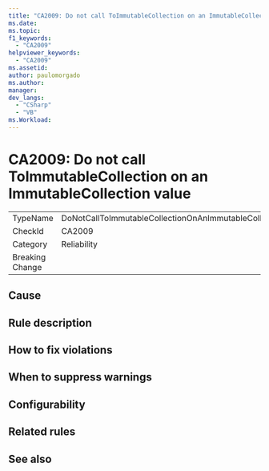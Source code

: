 ```yaml
---
title: "CA2009: Do not call ToImmutableCollection on an ImmutableCollection value"
ms.date:
ms.topic:
f1_keywords:
  - "CA2009"
helpviewer_keywords:
  - "CA2009"
ms.assetid:
author: paulomorgado
ms.author:
manager:
dev_langs:
  - "CSharp" 
  - "VB"
ms.Workload:
---
```

# CA2009: Do not call ToImmutableCollection on an ImmutableCollection value

|||
|-|-|
|TypeName|DoNotCallToImmutableCollectionOnAnImmutableCollectionValueAnalyzer|
|CheckId|CA2009|
|Category|Reliability|
|Breaking Change||

## Cause

## Rule description



## How to fix violations

## When to suppress warnings

## Configurability

## Related rules

## See also

